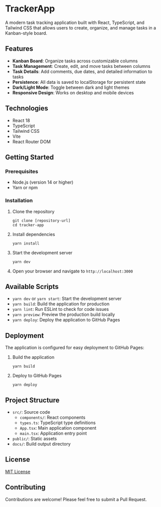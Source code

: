 # TrackerApp

A modern task tracking application built with React, TypeScript, and Tailwind CSS that allows users to create, organize, and manage tasks in a Kanban-style board.

## Features

- **Kanban Board**: Organize tasks across customizable columns
- **Task Management**: Create, edit, and move tasks between columns
- **Task Details**: Add comments, due dates, and detailed information to tasks
- **Persistence**: All data is saved to localStorage for persistent state
- **Dark/Light Mode**: Toggle between dark and light themes
- **Responsive Design**: Works on desktop and mobile devices

## Technologies

- React 18
- TypeScript
- Tailwind CSS
- Vite
- React Router DOM

## Getting Started

### Prerequisites

- Node.js (version 14 or higher)
- Yarn or npm

### Installation

1. Clone the repository
   ```
   git clone [repository-url]
   cd tracker-app
   ```

2. Install dependencies
   ```
   yarn install
   ```

3. Start the development server
   ```
   yarn dev
   ```
   
4. Open your browser and navigate to `http://localhost:3000`

## Available Scripts

- `yarn dev` or `yarn start`: Start the development server
- `yarn build`: Build the application for production
- `yarn lint`: Run ESLint to check for code issues
- `yarn preview`: Preview the production build locally
- `yarn deploy`: Deploy the application to GitHub Pages

## Deployment

The application is configured for easy deployment to GitHub Pages:

1. Build the application
   ```
   yarn build
   ```

2. Deploy to GitHub Pages
   ```
   yarn deploy
   ```

## Project Structure

- `src/`: Source code
  - `components/`: React components
  - `types.ts`: TypeScript type definitions
  - `App.tsx`: Main application component
  - `main.tsx`: Application entry point
- `public/`: Static assets
- `docs/`: Build output directory

## License

[MIT License](LICENSE)

## Contributing

Contributions are welcome! Please feel free to submit a Pull Request.
